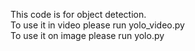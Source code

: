 This code is for object detection. </br>
To use it in video please run yolo_video.py </br>
To use it on image please run yolo.py
